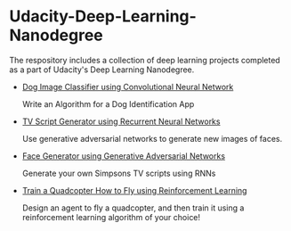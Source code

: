 # Udacity-Deep-Learning-Nanodegree
The respository includes a collection of deep learning projects completed as a part of Udacity's Deep Learning Nanodegree.

* [Dog Image Classifier using Convolutional Neural Network](https://github.com/chaitalic07/Udacity-Deep-Learning-Nanodegree/tree/master/dog-project-result "Project 1: Dog App")
    
    Write an Algorithm for a Dog Identification App 
    
* [TV Script Generator using Recurrent Neural Networks](https://github.com/chaitalic07/Udacity-Deep-Learning-Nanodegree/tree/master/tv-script-generation-result "Project 2: TV Script Generation")
     
     Use generative adversarial networks to generate new images of faces.
     
* [Face Generator using Generative Adversarial Networks](https://github.com/chaitalic07/Udacity-Deep-Learning-Nanodegree/tree/master/face-generation-result-2 "Project 3: Face Generation")
     
     Generate your own Simpsons TV scripts using RNNs
     
* [Train a Quadcopter How to Fly using Reinforcement Learning](https://github.com/chaitalic07/Udacity-Deep-Learning-Nanodegree/tree/master/quadcopter-project-result "Project 4: Quadcopter")

     Design an agent to fly a quadcopter, and then train it using a reinforcement learning algorithm of your choice!
  
